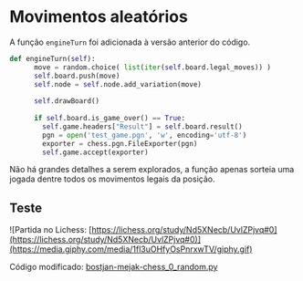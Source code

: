 # Movimentos aleatórios

A função `engineTurn` foi adicionada à versão anterior do código.

```python
def engineTurn(self):
      move = random.choice( list(iter(self.board.legal_moves)) )
      self.board.push(move)
      self.node = self.node.add_variation(move)
      
      self.drawBoard()
      
      if self.board.is_game_over() == True:
        self.game.headers["Result"] = self.board.result()
        pgn = open('test_game.pgn', 'w', encoding='utf-8')
        exporter = chess.pgn.FileExporter(pgn)
        self.game.accept(exporter)
```

Não há grandes detalhes a serem explorados, a função apenas sorteia uma jogada dentre todos os movimentos legais da posição.

## Teste

<p align="center">

![Partida no Lichess: [https://lichess.org/study/Nd5XNecb/UvlZPjvq#0](https://lichess.org/study/Nd5XNecb/UvlZPjvq#0)](https://media.giphy.com/media/1fl3uOHfyOsPnrxwTV/giphy.gif)

</p>    

Código modificado: [bostjan-mejak-chess_0_random.py](code/bostjan-mejak-chess_0_random.py)

